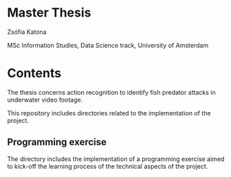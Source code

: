 # Master Thesis
Zsófia Katona

MSc Information Studies, Data Science track, University of Amsterdam

# Contents
The thesis concerns action recognition to identify fish predator attacks in underwater video footage.

This repository includes directories related to the implementation of the project.

## Programming exercise
The directory includes the implementation of a programming exercise aimed to kick-off the learning process of the technical aspects of the project.
